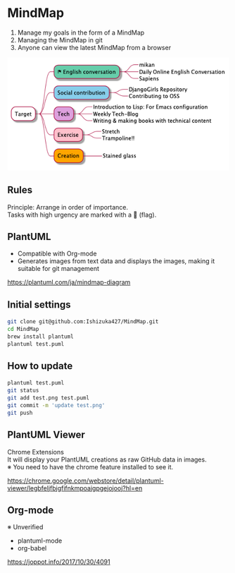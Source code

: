 # MindMap
1. Manage my goals in the form of a MindMap
2. Managing the MindMap in git
3. Anyone can view the latest MindMap from a browser

![](test.png)

## Rules
Principle: Arrange in order of importance.  
Tasks with high urgency are marked with a 🏁 (flag).

## PlantUML
- Compatible with Org-mode
- Generates images from text data and displays the images, making it suitable for git management

https://plantuml.com/ja/mindmap-diagram

## Initial settings
```sh
git clone git@github.com:Ishizuka427/MindMap.git
cd MindMap
brew install plantuml
plantuml test.puml
```

## How to update
```sh
plantuml test.puml
git status
git add test.png test.puml
git commit -m 'update test.png'
git push
```

## PlantUML Viewer
Chrome Extensions  
It will display your PlantUML creations as raw GitHub data in images.  
※ You need to have the chrome feature installed to see it.

https://chrome.google.com/webstore/detail/plantuml-viewer/legbfeljfbjgfifnkmpoajgpgejojooj?hl=en

## Org-mode
※ Unverified
- plantuml-mode
- org-babel

https://joppot.info/2017/10/30/4091
